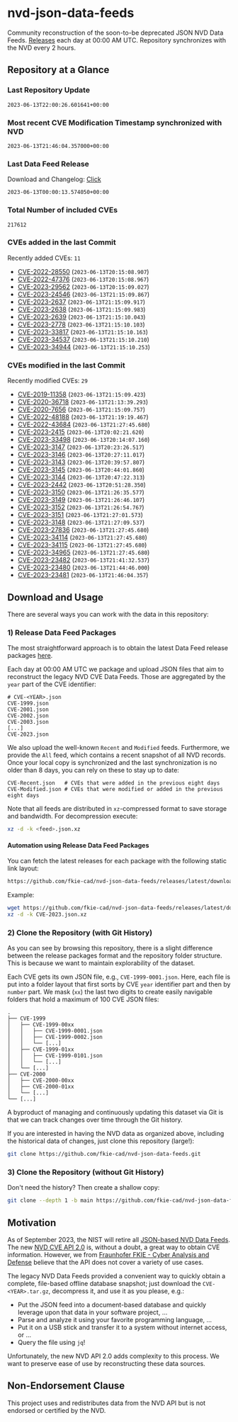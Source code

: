 # nvd-json-data-feeds

Community reconstruction of the soon-to-be deprecated JSON NVD Data Feeds. 
[Releases](https://github.com/fkie-cad/nvd-json-data-feeds/releases/latest) each day at 00:00 AM UTC.
Repository synchronizes with the NVD every 2 hours.

## Repository at a Glance

### Last Repository Update

```plain
2023-06-13T22:00:26.601641+00:00
```

### Most recent CVE Modification Timestamp synchronized with NVD

```plain
2023-06-13T21:46:04.357000+00:00
```

### Last Data Feed Release

Download and Changelog: [Click](https://github.com/fkie-cad/nvd-json-data-feeds/releases/latest)

```plain
2023-06-13T00:00:13.574050+00:00
```

### Total Number of included CVEs

```plain
217612
```

### CVEs added in the last Commit

Recently added CVEs: `11`

* [CVE-2022-28550](CVE-2022/CVE-2022-285xx/CVE-2022-28550.json) (`2023-06-13T20:15:08.907`)
* [CVE-2022-47376](CVE-2022/CVE-2022-473xx/CVE-2022-47376.json) (`2023-06-13T20:15:08.967`)
* [CVE-2023-29562](CVE-2023/CVE-2023-295xx/CVE-2023-29562.json) (`2023-06-13T20:15:09.027`)
* [CVE-2023-24546](CVE-2023/CVE-2023-245xx/CVE-2023-24546.json) (`2023-06-13T21:15:09.867`)
* [CVE-2023-2637](CVE-2023/CVE-2023-26xx/CVE-2023-2637.json) (`2023-06-13T21:15:09.917`)
* [CVE-2023-2638](CVE-2023/CVE-2023-26xx/CVE-2023-2638.json) (`2023-06-13T21:15:09.983`)
* [CVE-2023-2639](CVE-2023/CVE-2023-26xx/CVE-2023-2639.json) (`2023-06-13T21:15:10.043`)
* [CVE-2023-2778](CVE-2023/CVE-2023-27xx/CVE-2023-2778.json) (`2023-06-13T21:15:10.103`)
* [CVE-2023-33817](CVE-2023/CVE-2023-338xx/CVE-2023-33817.json) (`2023-06-13T21:15:10.163`)
* [CVE-2023-34537](CVE-2023/CVE-2023-345xx/CVE-2023-34537.json) (`2023-06-13T21:15:10.210`)
* [CVE-2023-34944](CVE-2023/CVE-2023-349xx/CVE-2023-34944.json) (`2023-06-13T21:15:10.253`)


### CVEs modified in the last Commit

Recently modified CVEs: `29`

* [CVE-2019-11358](CVE-2019/CVE-2019-113xx/CVE-2019-11358.json) (`2023-06-13T21:15:09.423`)
* [CVE-2020-36718](CVE-2020/CVE-2020-367xx/CVE-2020-36718.json) (`2023-06-13T21:13:39.293`)
* [CVE-2020-7656](CVE-2020/CVE-2020-76xx/CVE-2020-7656.json) (`2023-06-13T21:15:09.757`)
* [CVE-2022-48188](CVE-2022/CVE-2022-481xx/CVE-2022-48188.json) (`2023-06-13T21:19:19.467`)
* [CVE-2022-43684](CVE-2022/CVE-2022-436xx/CVE-2022-43684.json) (`2023-06-13T21:27:45.680`)
* [CVE-2023-2415](CVE-2023/CVE-2023-24xx/CVE-2023-2415.json) (`2023-06-13T20:02:21.620`)
* [CVE-2023-33498](CVE-2023/CVE-2023-334xx/CVE-2023-33498.json) (`2023-06-13T20:14:07.160`)
* [CVE-2023-3147](CVE-2023/CVE-2023-31xx/CVE-2023-3147.json) (`2023-06-13T20:23:26.517`)
* [CVE-2023-3146](CVE-2023/CVE-2023-31xx/CVE-2023-3146.json) (`2023-06-13T20:27:11.017`)
* [CVE-2023-3143](CVE-2023/CVE-2023-31xx/CVE-2023-3143.json) (`2023-06-13T20:39:57.807`)
* [CVE-2023-3145](CVE-2023/CVE-2023-31xx/CVE-2023-3145.json) (`2023-06-13T20:44:01.860`)
* [CVE-2023-3144](CVE-2023/CVE-2023-31xx/CVE-2023-3144.json) (`2023-06-13T20:47:22.313`)
* [CVE-2023-2442](CVE-2023/CVE-2023-24xx/CVE-2023-2442.json) (`2023-06-13T20:51:28.350`)
* [CVE-2023-3150](CVE-2023/CVE-2023-31xx/CVE-2023-3150.json) (`2023-06-13T21:26:35.577`)
* [CVE-2023-3149](CVE-2023/CVE-2023-31xx/CVE-2023-3149.json) (`2023-06-13T21:26:46.107`)
* [CVE-2023-3152](CVE-2023/CVE-2023-31xx/CVE-2023-3152.json) (`2023-06-13T21:26:54.767`)
* [CVE-2023-3151](CVE-2023/CVE-2023-31xx/CVE-2023-3151.json) (`2023-06-13T21:27:01.573`)
* [CVE-2023-3148](CVE-2023/CVE-2023-31xx/CVE-2023-3148.json) (`2023-06-13T21:27:09.537`)
* [CVE-2023-27836](CVE-2023/CVE-2023-278xx/CVE-2023-27836.json) (`2023-06-13T21:27:45.680`)
* [CVE-2023-34114](CVE-2023/CVE-2023-341xx/CVE-2023-34114.json) (`2023-06-13T21:27:45.680`)
* [CVE-2023-34115](CVE-2023/CVE-2023-341xx/CVE-2023-34115.json) (`2023-06-13T21:27:45.680`)
* [CVE-2023-34965](CVE-2023/CVE-2023-349xx/CVE-2023-34965.json) (`2023-06-13T21:27:45.680`)
* [CVE-2023-23482](CVE-2023/CVE-2023-234xx/CVE-2023-23482.json) (`2023-06-13T21:41:32.537`)
* [CVE-2023-23480](CVE-2023/CVE-2023-234xx/CVE-2023-23480.json) (`2023-06-13T21:44:46.000`)
* [CVE-2023-23481](CVE-2023/CVE-2023-234xx/CVE-2023-23481.json) (`2023-06-13T21:46:04.357`)


## Download and Usage

There are several ways you can work with the data in this repository:

### 1) Release Data Feed Packages

The most straightforward approach is to obtain the latest Data Feed release packages [here](https://github.com/fkie-cad/nvd-json-data-feeds/releases/latest).

Each day at 00:00 AM UTC we package and upload JSON files that aim to reconstruct the legacy NVD CVE Data Feeds.
Those are aggregated by the `year` part of the CVE identifier:

```
# CVE-<YEAR>.json
CVE-1999.json
CVE-2001.json
CVE-2002.json
CVE-2003.json
[...]
CVE-2023.json
```

We also upload the well-known `Recent` and `Modified` feeds.
Furthermore, we provide the `All` feed, which contains a recent snapshot of all NVD records.
Once your local copy is synchronized and the last synchronization is no older than 8 days, you can rely on these to stay up to date:

```plain
CVE-Recent.json   # CVEs that were added in the previous eight days
CVE-Modified.json # CVEs that were modified or added in the previous eight days
```

Note that all feeds are distributed in `xz`-compressed format to save storage and bandwidth.
For decompression execute:

```sh
xz -d -k <feed>.json.xz
```


#### Automation using Release Data Feed Packages

You can fetch the latest releases for each package with the following static link layout:

```sh
https://github.com/fkie-cad/nvd-json-data-feeds/releases/latest/download/CVE-<YEAR>.json.xz
```

Example:

```sh
wget https://github.com/fkie-cad/nvd-json-data-feeds/releases/latest/download/CVE-2023.json.xz
xz -d -k CVE-2023.json.xz
```

### 2) Clone the Repository (with Git History)

As you can see by browsing this repository, there is a slight difference between the release packages format and the repository folder structure.
This is because we want to maintain explorability of the dataset.

Each CVE gets its own JSON file, e.g., `CVE-1999-0001.json`.
Here, each file is put into a folder layout that first sorts by CVE `year` identifier part and then by `number` part.
We mask (`xx`) the last two digits to create easily navigable folders that hold a maximum of 100 CVE JSON files:

```plain
.
├── CVE-1999
│   ├── CVE-1999-00xx
│   │   ├── CVE-1999-0001.json
│   │   ├── CVE-1999-0002.json
│   │   └── [...]
│   ├── CVE-1999-01xx
│   │   ├── CVE-1999-0101.json
│   │   └── [...]
│   └── [...]
├── CVE-2000
│   ├── CVE-2000-00xx
│   ├── CVE-2000-01xx
│   └── [...]
└── [...]
```

A byproduct of managing and continuously updating this dataset via Git is that we can track changes over time through the Git history.

If you are interested in having the NVD data as organized above, including the historical data of changes, just clone this repository (large!):

```sh
git clone https://github.com/fkie-cad/nvd-json-data-feeds.git
```

### 3) Clone the Repository (without Git History)

Don't need the history? Then create a shallow copy:

```sh
git clone --depth 1 -b main https://github.com/fkie-cad/nvd-json-data-feeds.git
```

## Motivation

As of September 2023, the NIST will retire all [JSON-based NVD Data Feeds](https://nvd.nist.gov/vuln/data-feeds#divRetirementBanner-1).
The new [NVD CVE API 2.0](https://nvd.nist.gov/developers/vulnerabilities) is, without a doubt, a great way to obtain CVE information.
However, we from [Fraunhofer FKIE - Cyber Analysis and Defense](https://www.fkie.fraunhofer.de/en/departments/cad.html) believe that the API does not cover a variety of use cases.

The legacy NVD Data Feeds provided a convenient way to quickly obtain a complete, file-based offline database snapshot; just download the `CVE-<YEAR>.tar.gz`, decompress it, and use it as you please, e.g.:

* Put the JSON feed into a document-based database and quickly leverage upon that data in your software project, ...
* Parse and analyze it using your favorite programming language, ...
* Put it on a USB stick and transfer it to a system without internet access, or ...
* Query the file using `jq`!

Unfortunately, the new NVD API 2.0 adds complexity to this process.
We want to preserve ease of use by reconstructing these data sources.

## Non-Endorsement Clause

This project uses and redistributes data from the NVD API but is not endorsed or certified by the NVD.